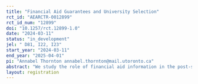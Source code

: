 ```yaml
---
title: "Financial Aid Guarantees and University Selection"
rct_id: "AEARCTR-0012899"
rct_id_num: "12899"
doi: "10.1257/rct.12899-1.0"
date: "2024-03-11"
status: "in_development"
jel: " D81, I22, I23"
start_year: "2024-03-11"
end_year: "2025-04-01"
pi: "Annabel Thornton annabel.thornton@mail.utoronto.ca"
abstract: "We study the role of financial aid information in the post-secondary education decision; separating the effects of information alone and information with certainty. Our primary research question for the study asks: how does providing a minimum amount of guaranteed institutional financial aid effect the likelihood of students accepting offers of admission to a post-secondary institution. "
layout: registration
---
```


